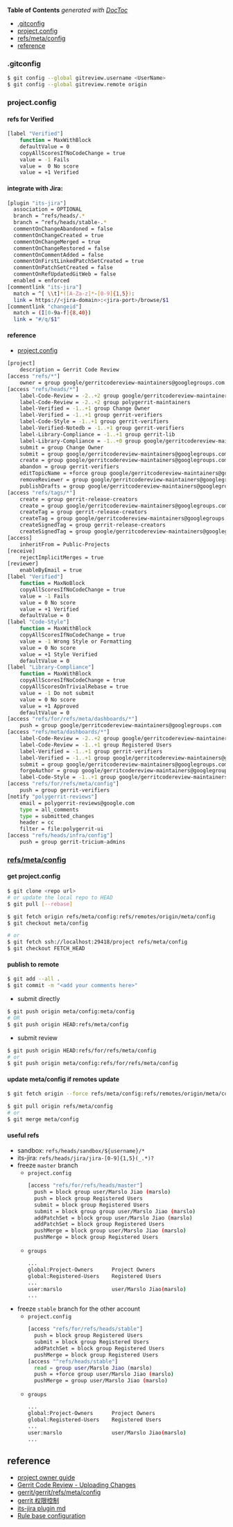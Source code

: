 <!-- START doctoc generated TOC please keep comment here to allow auto update -->
<!-- DON'T EDIT THIS SECTION, INSTEAD RE-RUN doctoc TO UPDATE -->
**Table of Contents**  *generated with [DocToc](https://github.com/thlorenz/doctoc)*

  - [.gitconfig](#gitconfig)
  - [project.config](#projectconfig)
  - [refs/meta/config](#refsmetaconfig)
- [reference](#reference)

<!-- END doctoc generated TOC please keep comment here to allow auto update -->

### .gitconfig
```bash
$ git config --global gitreview.username <UserName>
$ git config --global gitreview.remote origin
```
### project.config

#### refs for Verified
```bash
[label "Verified"]
    function = MaxWithBlock
    defaultValue = 0
    copyAllScoresIfNoCodeChange = true
    value = -1 Fails
    value =  0 No score
    value = +1 Verified
```


#### integrate with Jira:
```bash
[plugin "its-jira"]
  association = OPTIONAL
  branch = ^refs/heads/.*
  branch = ^refs/heads/stable-.*
  commentOnChangeAbandoned = false
  commentOnChangeCreated = true
  commentOnChangeMerged = true
  commentOnChangeRestored = false
  commentOnCommentAdded = false
  commentOnFirstLinkedPatchSetCreated = true
  commentOnPatchSetCreated = false
  commentOnRefUpdatedGitWeb = false
  enabled = enforced
[commentlink "its-jira"]
  match = ^[ \\t]*([A-Za-z]*-[0-9]{1,5}):
  link = https://<jira-domain>:<jira-port>/browse/$1
[commentlink "changeid"]
  match = (I[0-9a-f]{8,40})
  link = "#/q/$1"
```

#### reference
- [project.config](https://gerrit.googlesource.com/gerrit/+/refs/meta/config/project.config)

```bash
[project]
    description = Gerrit Code Review
[access "refs/*"]
    owner = group google/gerritcodereview-maintainers@googlegroups.com
[access "refs/heads/*"]
    label-Code-Review = -2..+2 group google/gerritcodereview-maintainers@googlegroups.com
    label-Code-Review = -2..+2 group polygerrit-maintainers
    label-Verified = -1..+1 group Change Owner
    label-Verified = -1..+1 group gerrit-verifiers
    label-Code-Style = -1..+1 group gerrit-verifiers
    label-Verified-Notedb = -1..+1 group gerrit-verifiers
    label-Library-Compliance = -1..+1 group gerrit-lib
    label-Library-Compliance = -1..+0 group google/gerritcodereview-maintainers@googlegroups.com
    submit = group Change Owner
    submit = group google/gerritcodereview-maintainers@googlegroups.com
    create = group google/gerritcodereview-maintainers@googlegroups.com
    abandon = group gerrit-verifiers
    editTopicName = +force group google/gerritcodereview-maintainers@googlegroups.com
    removeReviewer = group google/gerritcodereview-maintainers@googlegroups.com
    publishDrafts = group google/gerritcodereview-maintainers@googlegroups.com
[access "refs/tags/*"]
    create = group gerrit-release-creators
    create = group google/gerritcodereview-maintainers@googlegroups.com
    createTag = group gerrit-release-creators
    createTag = group google/gerritcodereview-maintainers@googlegroups.com
    createSignedTag = group gerrit-release-creators
    createSignedTag = group google/gerritcodereview-maintainers@googlegroups.com
[access]
    inheritFrom = Public-Projects
[receive]
    rejectImplicitMerges = true
[reviewer]
    enableByEmail = true
[label "Verified"]
    function = MaxNoBlock
    copyAllScoresIfNoCodeChange = true
    value = -1 Fails
    value = 0 No score
    value = +1 Verified
    defaultValue = 0
[label "Code-Style"]
    function = MaxWithBlock
    copyAllScoresIfNoCodeChange = true
    value = -1 Wrong Style or Formatting
    value = 0 No score
    value = +1 Style Verified
    defaultValue = 0
[label "Library-Compliance"]
    function = MaxWithBlock
    copyAllScoresIfNoCodeChange = true
    copyAllScoresOnTrivialRebase = true
    value = -1 Do not submit
    value = 0 No score
    value = +1 Approved
    defaultValue = 0
[access "refs/for/refs/meta/dashboards/*"]
    push = group google/gerritcodereview-maintainers@googlegroups.com
[access "refs/meta/dashboards/*"]
    label-Code-Review = -2..+2 group google/gerritcodereview-maintainers@googlegroups.com
    label-Code-Review = -1..+1 group Registered Users
    label-Verified = -1..+1 group gerrit-verifiers
    label-Verified = -1..+1 group google/gerritcodereview-maintainers@googlegroups.com
    submit = group google/gerritcodereview-maintainers@googlegroups.com
    forgeAuthor = group google/gerritcodereview-maintainers@googlegroups.com
    label-Code-Style = -1..+1 group google/gerritcodereview-maintainers@googlegroups.com
[access "refs/for/refs/meta/config"]
    push = group gerrit-verifiers
[notify "polygerrit-reviews"]
    email = polygerrit-reviews@google.com
    type = all_comments
    type = submitted_changes
    header = cc
    filter = file:polygerrit-ui
[access "refs/heads/infra/config"]
    push = group gerrit-tricium-admins
```

### [refs/meta/config](https://gerrit-review.googlesource.com/Documentation/config-project-config.html#_the_refs_meta_config_namespace)

#### get project.config
```bash
$ git clone <repo url>
# or update the local repo to HEAD
$ git pull [--rebase]

$ git fetch origin refs/meta/config:refs/remotes/origin/meta/config
$ git checkout meta/config

# or
$ git fetch ssh://localhost:29418/project refs/meta/config
$ git checkout FETCH_HEAD
```

#### publish to remote
```bash
$ git add --all .
$ git commit -m "<add your comments here>"
```
- submit directly
```bash
$ git push origin meta/config:meta/config
# OR
$ git push origin HEAD:refs/meta/config
```
- submit review
```bash
$ git push origin HEAD:refs/for/refs/meta/config
# or
$ git push origin meta/config:refs/for/refs/meta/config
```

#### update meta/config if remotes update
```bash
$ git fetch origin --force refs/meta/config:refs/remotes/origin/meta/config

$ git pull origin refs/meta/config
# or
$ git merge meta/config
```

#### useful refs
- sandbox: `refs/heads/sandbox/${username}/*`
- its-jira: `refs/heads/jira/jira-[0-9]{1,5}(_.*)?`
- freeze `master` branch
    - `project.config`
        ```bash
        [access "refs/for/refs/heads/master"]
          push = block group user/Marslo Jiao (marslo)
          push = block group Registered Users
          submit = block group Registered Users
          submit = block group group user/Marslo Jiao (marslo)
          addPatchSet = block group user/Marslo Jiao (marslo)
          addPatchSet = block group Registered Users
          pushMerge = block group user/Marslo Jiao (marslo)
          pushMerge = block group Registered Users
        ```
    - `groups`
        ```bash
        ...
        global:Project-Owners      Project Owners
        global:Registered-Users    Registered Users
        ...
        user:marslo                user/Marslo Jiao(marslo)
        ...
        ```
- freeze `stable` branch for the other account
    - `project.config`
        ```bash
        [access "refs/for/refs/heads/stable"]
          push = block group Registered Users
          submit = block group Registered Users
          addPatchSet = block group Registered Users
          pushMerge = block group Registered Users
        [access "^refs/heads/stable"]
          read = group user/Marslo Jiao (marslo)
          push = +force group user/Marslo Jiao (marslo)
          pushMerge = group user/Marslo Jiao (marslo)
        ```
    - `groups`
        ```bash
        ...
        global:Project-Owners      Project Owners
        global:Registered-Users    Registered Users
        ...
        user:marslo                user/Marslo Jiao(marslo)
        ...
        ```

## reference
- [project owner guide](https://www.gerritcodereview.com/intro-project-owner.html)
- [Gerrit Code Review - Uploading Changes](https://www.gerritcodereview.com/user-upload.html)
- [gerrit/gerrit/refs/meta/config](https://gerrit.googlesource.com/gerrit/+/refs/meta/config)
- [gerrit 权限控制](https://blog.csdn.net/chenjh213/article/details/50571190)
- [its-jira plugin md](https://gerrit.googlesource.com/plugins/its-jira/+/refs/heads/stable-3.0/src/main/resources/Documentation/config.md)
- [Rule base configuration](https://review.opendev.org/plugins/its-storyboard/Documentation/config-rulebase-common.html)
